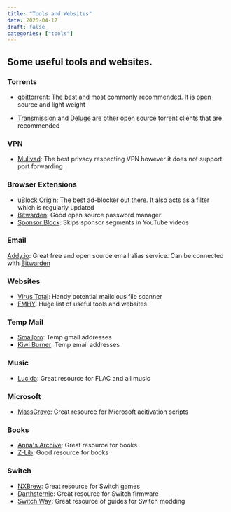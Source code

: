 ```yaml
---
title: "Tools and Websites"
date: 2025-04-17
draft: false
categories: ["tools"]
---
```


## Some useful tools and websites. 
  

### Torrents
- [qbittorrent](https://qbittorrent.org): The best and most commonly recommended. It is open source and light weight

- [Transmission](https://transmissionbt.com/) and [Deluge](https://deluge-torrent.org/) are other open source torrent clients that are recommended 

### VPN
- [Mullvad](https://mullvad.net): The best privacy respecting VPN however it does not support port forwarding

### Browser Extensions 
- [uBlock Origin](https://ublockorigin.com/): The best ad-blocker out there. It also acts as a filter which is regularly updated
- [Bitwarden](https://bitwarden.com): Good open source password manager
- [Sponsor Block](https://sponsor.ajay.app/): Skips sponsor segments in YouTube videos
### Email
[Addy.io](https://addy.io/): Great free and open source email alias service. Can be connected with [Bitwarden](https://bitwarden.com)
### Websites 
- [Virus Total](https://www.virustotal.com/gui/home/upload):
Handy potential malicious file scanner
- [FMHY](https://fmhy.net): Huge list of useful tools and websites
### Temp Mail
- [Smailpro](https://smailpro.com/temporary-email): Temp gmail addresses
- [Kiwi Burner](https://burner.kiwi/): Temp email addresses
### Music
- [Lucida](https://lucida.to/): Great resource for FLAC and all music
### Microsoft
- [MassGrave](https://massgrave.dev/): Great resource for Microsoft acitivation scripts

### Books
- [Anna's Archive](https://annas-archive.org): Great resource for books
- [Z-Lib](https://z-lib.gd/): Good resource for books

### Switch
- [NXBrew](https://nxbrew.net/): Great resource for Switch games
- [Darthsternie](https://darthsternie.net/switch-firmwares/): Great resource for Switch firmware
- [Switch Way](Switchway.net): Great resource of guides for Switch modding

